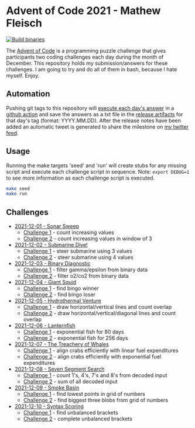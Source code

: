 # Advent of Code 2021 - Mathew Fleisch

[![Build binaries](https://github.com/mathew-fleisch/adventofcode2021/actions/workflows/release.yaml/badge.svg)](https://github.com/mathew-fleisch/adventofcode2021/actions/workflows/release.yaml)

The [Advent of Code](https://adventofcode.com/) is a programming puzzle challenge that gives participants two coding challenges each day during the month of December. This repository holds my submission/answers for these challenges. I am going to try and do all of them in bash, because I hate myself. Enjoy.

## Automation

Pushing git tags to this repository will [execute each day's answer](https://github.com/mathew-fleisch/adventofcode2021/actions/workflows/release.yaml) in a [github action](.github/workflows/release.yaml) and save the answers as a txt file in the [release artifacts](https://github.com/mathew-fleisch/adventofcode2021/releases) for that day's tag (format: YYYY.MM.DD). After the release notes have been added an automatic tweet is generated to share the milestone on [my twitter feed](https://twitter.com/draxiomatic). 


## Usage

Running the make targets 'seed' and 'run' will create stubs for any missing script and execute each challenge script in sequence. Note: `export DEBUG=1` to see more information as each challenge script is executed.

```bash
make seed
make run
```

## Challenges

 - [2021-12-01 - Sonar Sweep](01)
    - [Challenge 1](01/challenge1.sh) - count increasing values
    - [Challenge 2](01/challenge2.sh) - count increasing values in window of 3
 - [2021-12-02 - Submarine Dive!](02)
    - [Challenge 1](02/challenge1.sh) - steer submarine using 3 values
    - [Challenge 2](02/challenge2.sh) - steer submarine using 4 values
 - [2021-12-03 - Binary Diagnostic](03)
    - [Challenge 1](03/challenge1.sh) - filter gamma/epsilon from binary data
    - [Challenge 2](03/challenge2.sh) - filter o2/co2 from binary data
 - [2021-12-04 - Giant Squid](04)
    - [Challenge 1](04/challenge1.sh) - find bingo winner
    - [Challenge 2](04/challenge2.sh) - find bingo loser
 - [2021-12-05 - Hydrothermal Venture](05)
    - [Challenge 1](05/challenge1.sh) - draw horizontal/vertical lines and count overlap
    - [Challenge 2](05/challenge2.sh) - draw horizontal/vertical/diagonal lines and count overlap
 - [2021-12-06 - Lanternfish](06)
    - [Challenge 1](06/challenge1.sh) - exponential fish for 80 days
    - [Challenge 2](06/challenge2.sh) - exponential fish for 256 days
 - [2021-12-07 - The Treachery of Whales](07)
    - [Challenge 1](07/challenge1.sh) - align crabs efficiently with linear fuel expenditures
    - [Challenge 2](07/challenge2.sh) - align crabs efficiently with exponential fuel expenditures
- [2021-12-08 - Seven Segment Search](08)
    - [Challenge 1](08/challenge1.sh) - count 1's, 4's, 7's and 8's from decoded input
    - [Challenge 2](08/challenge2.sh) - sum of all decoded input
- [2021-12-09 - Smoke Basin](09)
    - [Challenge 1](09/challenge1.sh) - find lowest points in grid of numbers
    - [Challenge 2](09/challenge2.sh) - find biggest three blobs from grid of numbers
- [2021-12-10 - Syntax Scoring](10)
    - [Challenge 1](10/challenge1.sh) - find unbalanced brackets
    - [Challenge 2](10/challenge2.sh) - complete unbalanced brackets